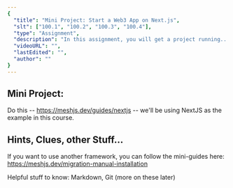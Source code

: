 ```yaml
---
{
  "title": "Mini Project: Start a Web3 App on Next.js",
  "slt": ["100.1", "100.2", "100.3", "100.4"],
  "type": "Assignment",
  "description": "In this assignment, you will get a project running...",
  "videoURL": "",
  "lastEdited": "",
  "author": ""
}
---
```


## Mini Project:
Do this -- https://meshjs.dev/guides/nextjs -- we'll be using NextJS as the example in this course.



## Hints, Clues, other Stuff...
If you want to use another framework, you can follow the mini-guides here: https://meshjs.dev/migration-manual-installation

Helpful stuff to know: Markdown, Git (more on these later)